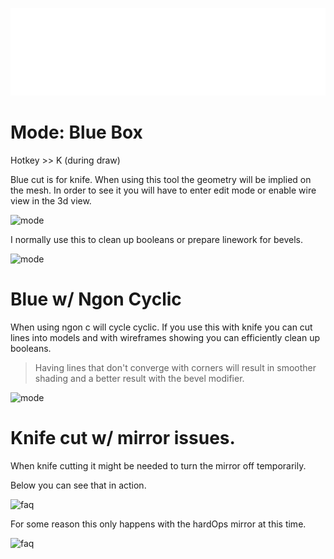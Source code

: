 ![header](img/banner.gif)

# Mode: Blue Box

Hotkey >> K (during draw)

Blue cut is for knife. When using this tool the geometry will be implied on the mesh. In order to see it you will have to enter edit mode or enable wire view in the 3d view.

![mode](img/modes/m23.gif)

I normally use this to clean up booleans or prepare linework for bevels.

![mode](img/modes/m24.gif)

# Blue w/ Ngon Cyclic

When using ngon c will cycle cyclic. If you use this with knife you can cut lines into models and with wireframes showing you can efficiently clean up booleans.

> Having lines that don't converge with corners will result in smoother shading and a better result with the bevel modifier.

![mode](img/modes/m25.gif)

# Knife cut w/ mirror issues.

When knife cutting it might be needed to turn the mirror off temporarily.

Below you can see that in action.

![faq](img/faq/f8.gif)

For some reason this only happens with the hardOps mirror at this time.

![faq](img/faq/f9.gif)
